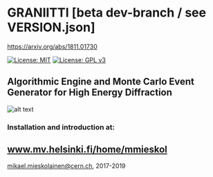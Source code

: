 # GRANIITTI [beta dev-branch / see VERSION.json]
https://arxiv.org/abs/1811.01730

[![License: MIT](https://img.shields.io/badge/License-MIT-yellow.svg)](https://opensource.org/licenses/MIT)
[![License: GPL v3](https://img.shields.io/badge/License-GPLv3-blue.svg)](https://www.gnu.org/licenses/gpl-3.0)

## Algorithmic Engine and Monte Carlo Event Generator for High Energy Diffraction

![alt text](https://raw.githubusercontent.com/mieskolainen/GRANIITTI/master/install/build-status.svg)


### Installation and introduction at:
## www.mv.helsinki.fi/home/mmieskol


mikael.mieskolainen@cern.ch, 2017-2019

